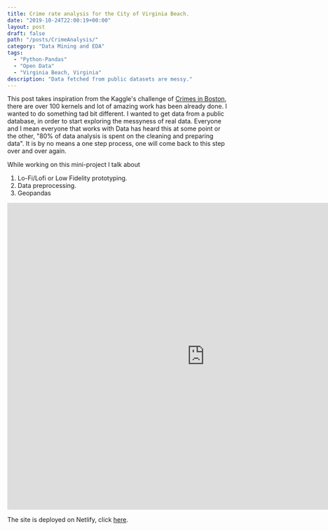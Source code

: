 ```yaml
---
title: Crime rate analysis for the City of Virginia Beach.
date: "2019-10-24T22:00:19+00:00"
layout: post
draft: false
path: "/posts/CrimeAnalysis/"
category: "Data Mining and EDA"
tags:
  - "Python-Pandas"
  - "Open Data"
  - "Virginia Beach, Virginia"
description: "Data fetched from public datasets are messy."
---
```


This post takes inspiration from the Kaggle's challenge of [Crimes in Boston](https://www.kaggle.com/AnalyzeBoston/crimes-in-boston/kernels), there are over 100 kernels and lot of amazing work has been already done. I wanted to do something tad bit different. I wanted to get data from a public database, in order to start exploring the messyness of real data. Everyone and I mean everyone that works with Data has heard this at some point or the other, "80% of data analysis is spent on the cleaning and preparing data". It is by no means a one step process, one will come back to this step over and over again.

While working on this mini-project I talk about

1. Lo-Fi/Lofi or Low Fidelity prototyping.
2. Data preprocessing.
3. Geopandas


<div style="text-align: center;"><embed src="https://crimedataanalysisvirginiabeach.netlify.com/" style="width:900px; height: 700px;"></div>


The site is deployed on Netlify, click [here](https://crimedataanalysisvirginiabeach.netlify.com/).